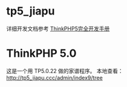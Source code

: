 
# tp5_jiapu

详细开发文档参考 [ThinkPHP5完全开发手册](http://www.kancloud.cn/manual/thinkphp5)

ThinkPHP 5.0
===============

这是一个用 TP5.0.22 做的家谱程序。
本地查看：http://tp5_jiapu.ccc/admin/index9/tree 

